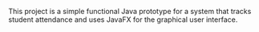 This project is a simple functional Java prototype for a system that
 tracks student attendance and uses JavaFX for the graphical user interface.
